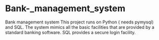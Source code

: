 # Bank-_management_system
Bank management system
This project runs on Python ( needs pymysql) and SQL. The system mimics all the basic facilities that are provided by a standard banking software. 
SQL provides a secure login facility.
